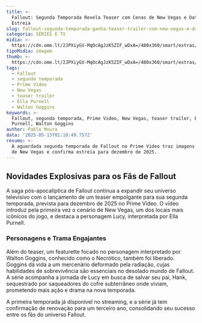 ```yaml
---
title: >-
  Fallout: Segunda Temporada Revela Teaser com Cenas de New Vegas e Data de
  Estreia
slug: fallout-segunda-temporada-ganha-teaser-trailer-com-new-vegas-e-data-assista
categoria: SÉRIES E TV
midia: >-
  https://cdn.ome.lt/2JPXiyGV-MqOcAgJzK5ZIF_wDxA=/480x360/smart/extras/conteudos/fallout-ghoul.webp
tipoMidia: imagem
thumb: >-
  https://cdn.ome.lt/2JPXiyGV-MqOcAgJzK5ZIF_wDxA=/480x360/smart/extras/conteudos/fallout-ghoul.webp
tags:
  - Fallout
  - segunda temporada
  - Prime Video
  - New Vegas
  - teaser trailer
  - Ella Purnell
  - Walton Goggins
keywords: >-
  Fallout, segunda temporada, Prime Video, New Vegas, teaser trailer, Ella
  Purnell, Walton Goggins
author: Pablo Moura
data: '2025-05-13T01:10:49.757Z'
resumo: >-
  A aguardada segunda temporada de Fallout no Prime Video traz imagens inéditas
  de New Vegas e confirma estreia para dezembro de 2025.
---
```


## Novidades Explosivas para os Fãs de Fallout

<blockquote class="twitter-tweet"><a href="https://twitter.com/user/status/1922072703206293719"></a></blockquote>

A saga pós-apocalíptica de Fallout continua a expandir seu universo televisivo com o lançamento de um teaser empolgante para sua segunda temporada, prevista para dezembro de 2025 no Prime Video. O vídeo introduz pela primeira vez o cenário de New Vegas, um dos locais mais icônicos do jogo, e destaca a personagem Lucy, interpretada por Ella Purnell.

<blockquote class="twitter-tweet"><a href="https://twitter.com/user/status/1922073334960828499"></a></blockquote>

### Personagens e Trama Engajantes

Além do teaser, um featurette focado no personagem interpretado por Walton Goggins, conhecido como o Necrótico, também foi liberado. Goggins dá vida a um mercenário deformado pela radiação, cujas habilidades de sobrevivência são essenciais no desolado mundo de Fallout. A série acompanha a jornada de Lucy em busca de salvar seu pai, Hank, sequestrado por saqueadores do cofre subterrâneo onde viviam, prometendo mais ação e drama na nova temporada.

A primeira temporada já disponível no streaming, e a série já tem confirmação de renovação para um terceiro ano, consolidando seu sucesso entre os fãs do universo Fallout.
